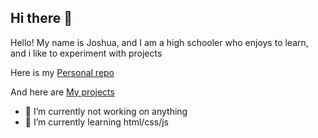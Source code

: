 ## Hi there 👋

Hello! My name is Joshua, and I am a high schooler who enjoys to learn, and i like to experiment with projects

Here is my [Personal repo](https://github.com/gar821/gar821.github.io)

And here are [My projects](https://github.com/gar821/gar821.github.io/blob/main/projects.html)



- 🔭 I’m currently not working on anything
- 🌱 I’m currently learning html/css/js

